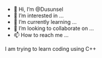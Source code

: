 - 👋 Hi, I’m @Dusunsel
- 👀 I’m interested in ...
- 🌱 I’m currently learning ...
- 💞️ I’m looking to collaborate on ...
- 📫 How to reach me ...

<!---
Dusunsel/Dusunsel is a ✨ special ✨ repository because its `README.md` (this file) appears on your GitHub profile.
You can click the Preview link to take a look at your changes.
---> I am trying to learn coding using C++
